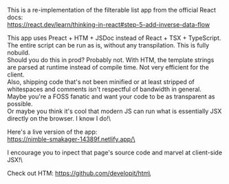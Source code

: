 This is a re-implementation of the filterable list app from the official React docs:\
https://react.dev/learn/thinking-in-react#step-5-add-inverse-data-flow

This app uses Preact + HTM + JSDoc instead of React + TSX + TypeScript. The entire script can be run as is, without any transpilation. This is fully nobuild.\
Should you do this in prod? Probably not. With HTM, the template strings are parsed at runtime instead of compile time. Not very efficient for the client.\
Also, shipping code that's not been minified or at least stripped of whitespaces and comments isn't respectful of bandwidth in general.\
Maybe you're a FOSS fanatic and want your code to be as transparent as possible.\
Or maybe you think it's cool that modern JS can run what is essentially JSX directly on the browser. I know I do!\

Here's a live version of the app:\
https://nimble-smakager-14389f.netlify.app/\

I encourage you to inpect that page's source code and marvel at client-side JSX!\

Check out HTM: https://github.com/developit/htm\
